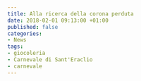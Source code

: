 ```yaml
---
title: Alla ricerca della corona perduta
date: 2018-02-01 09:13:00 +01:00
published: false
categories:
- News
tags:
- giocoleria
- Carnevale di Sant'Eraclio
- carnevale
---
```


